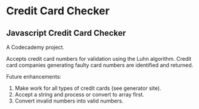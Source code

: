 # Credit Card Checker
## Javascript Credit Card Checker

A Codecademy project.

Accepts credit card numbers for validation using the Luhn algorithm. Credit card companies generating faulty card numbers are identified and returned.

Future enhancements:
1. Make work for all types of credit cards (see generator site).
2. Accept a string and process or convert to array first.
3. Convert invalid numbers into valid numbers.
